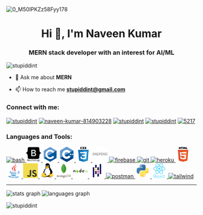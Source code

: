 <!-- <img src="https://miro.medium.com/max/2878/0*M50IPKZz58Fyy178.gif" />
<img src="https://miro.medium.com/max/2878/0*M50IPKZz58Fyy178.gif"> -->
![0_M50IPKZz58Fyy178](https://user-images.githubusercontent.com/94122792/212531512-20606b17-d270-4078-9485-47364a48e5fa.gif)
<h1 align="center">Hi 👋, I'm Naveen Kumar</h1>
<h3 align="center">MERN stack developer with an interest for AI/ML</h3>

<!-- <p align="left"> <a href="https://github.com/ryo-ma/github-profile-trophy"><img src="https://github-profile-trophy.vercel.app/?username=stupiddint" alt="stupiddint" /></a> </p> -->
<p align="left"> <img src="https://komarev.com/ghpvc/?username=stupiddint&label=Profile%20views&color=0e75b6&style=flat" alt="stupiddint" /> </p>


- 💬 Ask me about **MERN**

- 📫 How to reach me **stupiddint@gmail.com**

<h3 align="left">Connect with me:</h3>
<p align="left">
<a href="https://twitter.com/stupiddint" target="blank"><img align="center" src="https://raw.githubusercontent.com/rahuldkjain/github-profile-readme-generator/master/src/images/icons/Social/twitter.svg" alt="stupiddint" height="30" width="40" /></a>
<a href="https://linkedin.com/in/naveen-kumar-814903228" target="blank"><img align="center" src="https://raw.githubusercontent.com/rahuldkjain/github-profile-readme-generator/master/src/images/icons/Social/linked-in-alt.svg" alt="naveen-kumar-814903228" height="30" width="40" /></a>
<a href="https://kaggle.com/stupiddint" target="blank"><img align="center" src="https://raw.githubusercontent.com/rahuldkjain/github-profile-readme-generator/master/src/images/icons/Social/kaggle.svg" alt="stupiddint" height="30" width="40" /></a>
<a href="https://www.leetcode.com/stupiddint" target="blank"><img align="center" src="https://raw.githubusercontent.com/rahuldkjain/github-profile-readme-generator/master/src/images/icons/Social/leet-code.svg" alt="stupiddint" height="30" width="40" /></a>
<a href="https://discord.gg/5217" target="blank"><img align="center" src="https://raw.githubusercontent.com/rahuldkjain/github-profile-readme-generator/master/src/images/icons/Social/discord.svg" alt="5217" height="30" width="40" /></a>
</p>

<h3 align="left">Languages and Tools:</h3>
<p align="left"> <a href="https://www.gnu.org/software/bash/" target="_blank" rel="noreferrer"> <img src="https://www.vectorlogo.zone/logos/gnu_bash/gnu_bash-icon.svg" alt="bash" width="40" height="40"/> </a> <a href="https://getbootstrap.com" target="_blank" rel="noreferrer"> <img src="https://raw.githubusercontent.com/devicons/devicon/master/icons/bootstrap/bootstrap-plain-wordmark.svg" alt="bootstrap" width="40" height="40"/> </a> <a href="https://www.cprogramming.com/" target="_blank" rel="noreferrer"> <img src="https://raw.githubusercontent.com/devicons/devicon/master/icons/c/c-original.svg" alt="c" width="40" height="40"/> </a> <a href="https://www.w3schools.com/cpp/" target="_blank" rel="noreferrer"> <img src="https://raw.githubusercontent.com/devicons/devicon/master/icons/cplusplus/cplusplus-original.svg" alt="cplusplus" width="40" height="40"/> </a> <a href="https://www.w3schools.com/css/" target="_blank" rel="noreferrer"> <img src="https://raw.githubusercontent.com/devicons/devicon/master/icons/css3/css3-original-wordmark.svg" alt="css3" width="40" height="40"/> </a> <a href="https://expressjs.com" target="_blank" rel="noreferrer"> <img src="https://raw.githubusercontent.com/devicons/devicon/master/icons/express/express-original-wordmark.svg" alt="express" width="40" height="40"/> </a> <a href="https://firebase.google.com/" target="_blank" rel="noreferrer"> <img src="https://www.vectorlogo.zone/logos/firebase/firebase-icon.svg" alt="firebase" width="40" height="40"/> </a> <a href="https://git-scm.com/" target="_blank" rel="noreferrer"> <img src="https://www.vectorlogo.zone/logos/git-scm/git-scm-icon.svg" alt="git" width="40" height="40"/> </a> <a href="https://heroku.com" target="_blank" rel="noreferrer"> <img src="https://www.vectorlogo.zone/logos/heroku/heroku-icon.svg" alt="heroku" width="40" height="40"/> </a> <a href="https://www.w3.org/html/" target="_blank" rel="noreferrer"> <img src="https://raw.githubusercontent.com/devicons/devicon/master/icons/html5/html5-original-wordmark.svg" alt="html5" width="40" height="40"/> </a> <a href="https://www.java.com" target="_blank" rel="noreferrer"> <img src="https://raw.githubusercontent.com/devicons/devicon/master/icons/java/java-original.svg" alt="java" width="40" height="40"/> </a> <a href="https://developer.mozilla.org/en-US/docs/Web/JavaScript" target="_blank" rel="noreferrer"> <img src="https://raw.githubusercontent.com/devicons/devicon/master/icons/javascript/javascript-original.svg" alt="javascript" width="40" height="40"/> </a> <a href="https://www.linux.org/" target="_blank" rel="noreferrer"> <img src="https://raw.githubusercontent.com/devicons/devicon/master/icons/linux/linux-original.svg" alt="linux" width="40" height="40"/> </a> <a href="https://www.mongodb.com/" target="_blank" rel="noreferrer"> <img src="https://raw.githubusercontent.com/devicons/devicon/master/icons/mongodb/mongodb-original-wordmark.svg" alt="mongodb" width="40" height="40"/> </a> <a href="https://nodejs.org" target="_blank" rel="noreferrer"> <img src="https://raw.githubusercontent.com/devicons/devicon/master/icons/nodejs/nodejs-original-wordmark.svg" alt="nodejs" width="40" height="40"/> </a> <a href="https://pandas.pydata.org/" target="_blank" rel="noreferrer"> <img src="https://raw.githubusercontent.com/devicons/devicon/2ae2a900d2f041da66e950e4d48052658d850630/icons/pandas/pandas-original.svg" alt="pandas" width="40" height="40"/> </a> <a href="https://postman.com" target="_blank" rel="noreferrer"> <img src="https://www.vectorlogo.zone/logos/getpostman/getpostman-icon.svg" alt="postman" width="40" height="40"/> </a> <a href="https://www.python.org" target="_blank" rel="noreferrer"> <img src="https://raw.githubusercontent.com/devicons/devicon/master/icons/python/python-original.svg" alt="python" width="40" height="40"/> </a> <a href="https://reactjs.org/" target="_blank" rel="noreferrer"> <img src="https://raw.githubusercontent.com/devicons/devicon/master/icons/react/react-original-wordmark.svg" alt="react" width="40" height="40"/> </a> <a href="https://tailwindcss.com/" target="_blank" rel="noreferrer"> <img src="https://www.vectorlogo.zone/logos/tailwindcss/tailwindcss-icon.svg" alt="tailwind" width="40" height="40"/> </a> </p>
<hr>
<!--stats  -->

<!-- <p>
  <img align="right"
    src="https://github-readme-stats.vercel.app/api/top-langs/?username=stupiddint&langs_count=8&theme=react" />
</p> -->
<!-- 
<a href="https://github.com/stupiddint"><img alt="naveen's Github Stats"
    src="https://github-readme-stats.vercel.app/api?username=stupiddint&show_icons=true&count_private=true&theme=react&bg_color=151515" /></a> -->
<!-- <a href="https://github.com/stupiddint"><img alt="naveen's Github Stats"
    src="https://github-readme-stats.vercel.app/api?username=stupiddint&show_icons=true&count_private=true&theme=react&bg_color=151515" /></a> -->

<!-- <p><img align="center" src="https://github-readme-streak-stats.herokuapp.com/?user=stupiddint&theme=black-ice"
    alt="thespeedx" /></p> -->

<div align="left">
  <img src="https://github-readme-stats.vercel.app/api?hide_title=false&hide_rank=false&show_icons=true&include_all_commits=true&count_private=true&disable_animations=false&theme=react&locale=en&hide_border=false&username=stupiddint" height="150" alt="stats graph"  />
  <img src="https://github-readme-stats.vercel.app/api/top-langs?locale=en&hide_title=true&layout=compact&card_width=320&langs_count=5&theme=dracula&hide_border=false&username=stupiddint" height="150" alt="languages graph"  />
</div>
<p><img align="center" src="https://github-readme-streak-stats.herokuapp.com/?user=stupiddint&theme=black-ice"
    alt="stupiddint" /></p>
<!-- 
<p><img align="right" src="https://github-readme-stats.vercel.app/api/top-langs?username=stupiddint&show_icons=true&locale=en&layout=compact" alt="stupiddint" /></p>

<p>&nbsp;<img align="center" src="https://github-readme-stats.vercel.app/api?username=stupiddint&show_icons=true&locale=en" alt="stupiddint" /></p>

<p><img align="center" src="https://github-readme-streak-stats.herokuapp.com/?user=stupiddint&" alt="stupiddint" /></p> -->
